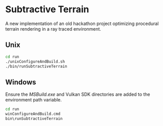 Subtractive Terrain
===================

A new implementation of an old hackathon project optimizing procedural terrain rendering in a ray traced environment.


Unix
----

```bash
cd run
./unixConfigureAndBuild.sh
./bin/runSubtractiveTerrain
```


Windows
-------

Ensure the *MSBuild.exe* and Vulkan SDK directories are added to the environment path variable.

```bash
cd run
winConfigureAndBuild.cmd
bin\runSubtractiveTerrain
```
